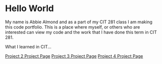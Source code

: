# Hello World
My name is Abbie Almond and as a part of my CIT 281 class I am making this code portfolio.
This is a place where myself, or others who are interested can view my code and the work that I have done this term in CIT 281.

What I learned in CIT...

[Project 2 Project Page](https://uo-cit.github.io/p2-17S-aalmond/)
[Project 3 Project Page](https://uo-cit.github.io/p3-17s-aalmond/)
[Project 4 Project Page](https://uo-cit.github.io/p4-17s-aalmond/)
